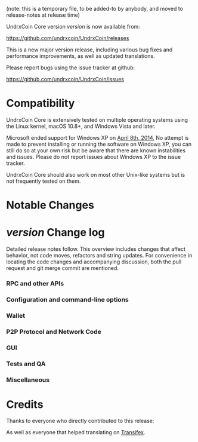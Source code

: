 (note: this is a temporary file, to be added-to by anybody, and moved to release-notes at release time)

UndrxCoin Core version *version* is now available from:

  <https://github.com/undrxcoin/UndrxCoin/releases>

This is a new major version release, including various bug fixes and
performance improvements, as well as updated translations.

Please report bugs using the issue tracker at github:

  <https://github.com/undrxcoin/UndrxCoin/issues>

Compatibility
==============

UndrxCoin Core is extensively tested on multiple operating systems using
the Linux kernel, macOS 10.8+, and Windows Vista and later.

Microsoft ended support for Windows XP on [April 8th, 2014](https://www.microsoft.com/en-us/WindowsForBusiness/end-of-xp-support),
No attempt is made to prevent installing or running the software on Windows XP, you
can still do so at your own risk but be aware that there are known instabilities and issues.
Please do not report issues about Windows XP to the issue tracker.

UndrxCoin Core should also work on most other Unix-like systems but is not
frequently tested on them.

Notable Changes
===============



*version* Change log
=================

Detailed release notes follow. This overview includes changes that affect
behavior, not code moves, refactors and string updates. For convenience in locating
the code changes and accompanying discussion, both the pull request and
git merge commit are mentioned.

### RPC and other APIs


### Configuration and command-line options


### Wallet


### P2P Protocol and Network Code


### GUI


### Tests and QA


### Miscellaneous


Credits
=======

Thanks to everyone who directly contributed to this release:


As well as everyone that helped translating on [Transifex](https://www.transifex.com/projects/p/UndrxCoin-translations/).
